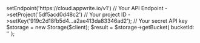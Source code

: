 <?php

use Appwrite\Client;
use Appwrite\Services\Storage;

$client = (new Client())
    ->setEndpoint('https://cloud.appwrite.io/v1') // Your API Endpoint
    ->setProject('5df5acd0d48c2') // Your project ID
    ->setKey('919c2d18fb5d4...a2ae413da83346ad2'); // Your secret API key

$storage = new Storage($client);

$result = $storage->getBucket(
    bucketId: '<BUCKET_ID>'
);